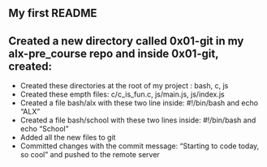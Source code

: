 ## My first README
## Created a new directory called 0x01-git in my alx-pre_course repo and inside 0x01-git, created:
*	Created these directories at the root of my project : bash, c, js
*	Created these empth files: c/c_is_fun.c, js/main.js, js/index.js
*	Created a file bash/alx with these two line inside: #!/bin/bash and echo “ALX”
*	Created a file bash/school with these two lines inside: #!/bin/bash and echo “School”
*	Added all the new files to git
*	Committed changes with the commit message: “Starting to code today, so cool” and pushed to the remote server

